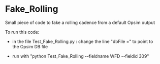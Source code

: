 # Fake_Rolling
Small piece of code to fake a rolling cadence from a default Opsim output

To run this code:

- in the file Test_Fake_Rolling.py : change the line "dbFile =" to point to the Opsim DB file

- run with "python Test_Fake_Rolling --fieldname WFD --fieldid 309"
